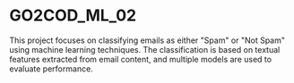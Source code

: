# GO2COD_ML_02
This project focuses on classifying emails as either "Spam" or "Not Spam" using machine learning techniques. The classification is based on textual features extracted from email content, and multiple models are used to evaluate performance.
